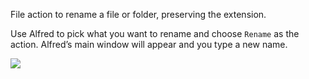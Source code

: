 File action to rename a file or folder, preserving the extension.

Use Alfred to pick what you want to rename and choose `Rename` as the action. Alfred’s main window will appear and you type a new name.

![](https://i.imgur.com/F3JNrZA.png)
